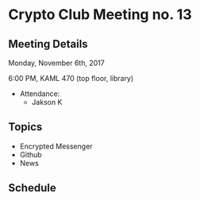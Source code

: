 # Crypto Club Meeting no. 13

## Meeting Details

Monday, November 6th, 2017

6:00 PM, KAML 470 (top floor, library)

* Attendance:
	* Jakson K

## Topics
* Encrypted Messenger
* Github
* News

## Schedule
